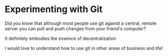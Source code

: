 # Experimenting with Git

Did you know that although most people use git against a central, remote server you can pull and push changes from your friend's computer?

It definitely embodies the essence of decentralization

I would love to understand how to use git in other areas of business and life!
